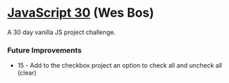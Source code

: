 # [JavaScript 30](https://javascript30.com/) (Wes Bos)
A 30 day vanilla JS project challenge.

### Future Improvements
* 15 - Add to the checkbox project an option to check all and uncheck all (clear)
